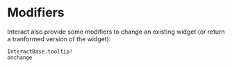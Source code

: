 # Modifiers

Interact also provide some modifiers to change an existing widget (or return a tranformed version of the widget):

```@docs
InteractBase.tooltip!
onchange
```
